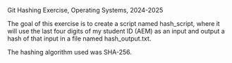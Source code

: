 Git Hashing Exercise, Operating Systems, 2024-2025

 The goal of this exercise is to create a script named hash_script,
 where it will use the last four digits of my student ID (AEM) as an input
 and output a hash of that input in a file named hash_output.txt.

 The hashing algorithm used was SHA-256.

